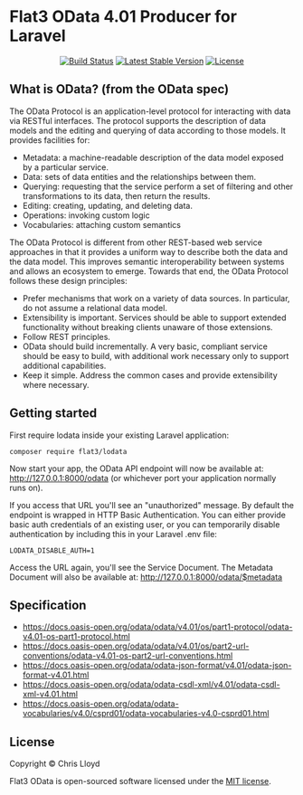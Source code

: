 # Flat3 OData 4.01 Producer for Laravel

<p align="center">
<a href="https://github.com/flat3/lodata/actions"><img src="https://github.com/flat3/lodata/workflows/Tests/badge.svg" alt="Build Status"></a>
<a href="https://packagist.org/packages/flat3/lodata"><img src="https://img.shields.io/packagist/v/flat3/lodata" alt="Latest Stable Version"></a>
<a href="https://packagist.org/packages/flat3/lodata"><img src="https://img.shields.io/packagist/l/flat3/lodata" alt="License"></a>
</p>

## What is OData? (from the OData spec)

The OData Protocol is an application-level protocol for interacting with data via RESTful interfaces. The protocol supports the
description of data models and the editing and querying of data according to those models. It provides facilities for:

- Metadata: a machine-readable description of the data model exposed by a particular service.
- Data: sets of data entities and the relationships between them.
- Querying: requesting that the service perform a set of filtering and other transformations to its data, then return the results.
- Editing: creating, updating, and deleting data.
- Operations: invoking custom logic
- Vocabularies: attaching custom semantics

The OData Protocol is different from other REST-based web service approaches in that it provides a uniform way to describe
both the data and the data model. This improves semantic interoperability between systems and allows an ecosystem to emerge.
Towards that end, the OData Protocol follows these design principles:
- Prefer mechanisms that work on a variety of data sources. In particular, do not assume a relational data model.
- Extensibility is important. Services should be able to support extended functionality without breaking clients unaware of those extensions.
- Follow REST principles.
- OData should build incrementally. A very basic, compliant service should be easy to build, with additional work necessary only to support additional capabilities.
- Keep it simple. Address the common cases and provide extensibility where necessary.

## Getting started

First require lodata inside your existing Laravel application:

```
composer require flat3/lodata
```

Now start your app, the OData API endpoint will now be available at: http://127.0.0.1:8000/odata (or whichever port your application normally runs on).

If you access that URL you'll see an "unauthorized" message. By default the endpoint is wrapped in HTTP Basic Authentication.
You can either provide basic auth credentials of an existing user, or you can temporarily disable authentication by including this in your
Laravel .env file:

```
LODATA_DISABLE_AUTH=1
```

Access the URL again, you'll see the Service Document. The Metadata Document will also be available at: http://127.0.0.1:8000/odata/$metadata

## Specification

* https://docs.oasis-open.org/odata/odata/v4.01/os/part1-protocol/odata-v4.01-os-part1-protocol.html
* https://docs.oasis-open.org/odata/odata/v4.01/os/part2-url-conventions/odata-v4.01-os-part2-url-conventions.html
* https://docs.oasis-open.org/odata/odata-json-format/v4.01/odata-json-format-v4.01.html
* https://docs.oasis-open.org/odata/odata-csdl-xml/v4.01/odata-csdl-xml-v4.01.html
* https://docs.oasis-open.org/odata/odata-vocabularies/v4.0/csprd01/odata-vocabularies-v4.0-csprd01.html

## License

Copyright © Chris Lloyd

Flat3 OData is open-sourced software licensed under the [MIT license](LICENSE.md).